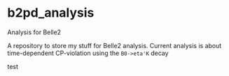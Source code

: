 # b2pd_analysis
Analysis for Belle2

A repository to store my stuff for Belle2 analysis.
Current analysis is about time-dependent CP-violation using the `B0->eta'K` decay

test
